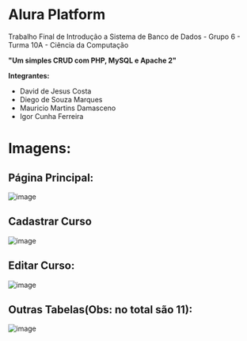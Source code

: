 # Alura Platform 

Trabalho Final de Introdução a Sistema de Banco de Dados - Grupo 6 - Turma 10A - Ciência da Computação

**"Um simples CRUD com PHP, MySQL e Apache 2"**

**Integrantes:**

* David de Jesus Costa
* Diego de Souza Marques
* Mauricio Martins Damasceno
* Igor Cunha Ferreira

# Imagens:

## Página Principal:

![image](https://user-images.githubusercontent.com/73839667/189491591-e7908dd6-064b-462a-8b70-c9b60f48aa83.png)

## Cadastrar Curso

![image](https://user-images.githubusercontent.com/73839667/189491719-9b5855f0-a380-4304-9d8b-2d914e4ac786.png)

## Editar Curso:

![image](https://user-images.githubusercontent.com/73839667/189491657-4957b159-9a25-4237-bdd0-d051537eb4d6.png)

## Outras Tabelas(Obs: no total são 11):

![image](https://user-images.githubusercontent.com/73839667/189491856-c2b4f61f-8749-42d9-a535-2125f154de3a.png)
